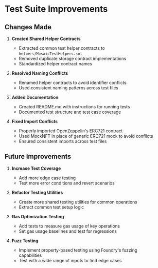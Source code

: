 # Test Suite Improvements

## Changes Made

1. **Created Shared Helper Contracts**
   - Extracted common test helper contracts to `helpers/MosaicTestHelpers.sol`
   - Removed duplicate storage contract implementations
   - Standardized helper contract names

2. **Resolved Naming Conflicts**
   - Renamed helper contracts to avoid identifier conflicts
   - Used consistent naming patterns across test files

3. **Added Documentation**
   - Created README.md with instructions for running tests
   - Documented test structure and test case coverage

4. **Fixed Import Conflicts**
   - Properly imported OpenZeppelin's ERC721 contract
   - Used MockNFT in place of generic ERC721 mock to avoid conflicts
   - Ensured consistent imports across test files

## Future Improvements

1. **Increase Test Coverage**
   - Add more edge case testing
   - Test more error conditions and revert scenarios

2. **Refactor Testing Utilities**
   - Create more shared testing utilities for common operations
   - Extract common test setup logic

3. **Gas Optimization Testing**
   - Add tests to measure gas usage of key operations
   - Set gas usage baselines and test for regressions

4. **Fuzz Testing**
   - Implement property-based testing using Foundry's fuzzing capabilities
   - Test with a wide range of inputs to find edge cases 